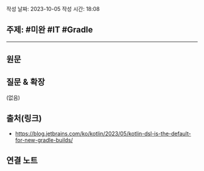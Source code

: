 
작성 날짜: 2023-10-05
작성 시간: 18:08

## 주제: #미완 #IT #Gradle 

----
## 원문



## 질문 & 확장

(없음)

## 출처(링크)
- https://blog.jetbrains.com/ko/kotlin/2023/05/kotlin-dsl-is-the-default-for-new-gradle-builds/

## 연결 노트










